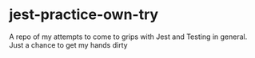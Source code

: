 # jest-practice-own-try
A repo of my attempts to come to grips with Jest and Testing in general.  Just a chance to get my hands dirty
